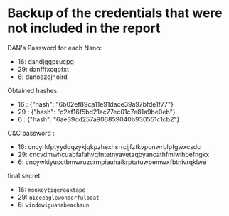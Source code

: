 # Backup of the credentials that were not included in the report

DAN's Password for each Nano:
- 16: dandjggpsucpg
- 29: danfffxcqpfxt
- 6: danoazojnoird

Obtained hashes:

- 16 : {"hash": "6b02ef89ca11e91dace39a97bfde1f77"}
- 29 : {"hash": "c2af16f5bd21ac77ec01c7e81a9be0eb"}
- 6 : {"hash": "6ae39cd257a906859040b930551c1cb2"}

C&C password : 
- 16: cncyrkfptyydqqzykjqkpzhexhsrrcjjfztkvponwrblpfgwxcsdc
- 29: cncvdmwhcuabfafahvqfntetnyavetaqpyancathfmiwihbefngkx
- 6: cncywkiyucctbmwruzcrmpiauhaikrptatuwbemwxfbtnivrqklwe

final secret:

- 16: `monkeytigeroaktape`
- 29: `niceeaglewonderfulboat`
- 6: `windowiguanabeachsun`
